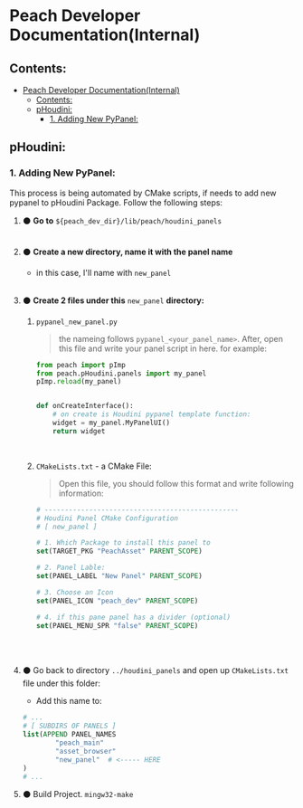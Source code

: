 # Peach Developer Documentation(Internal)

## Contents:
- [Peach Developer Documentation(Internal)](#peach-developer-documentationinternal)
  - [Contents:](#contents)
  - [pHoudini:](#phoudini)
    - [1. Adding New PyPanel:](#1-adding-new-pypanel)

## pHoudini:
### 1. Adding New PyPanel:
This process is being automated by CMake scripts, if needs to add new pypanel to pHoudini Package. Follow the following steps:

1. :black_circle: __Go to__ `${peach_dev_dir}/lib/peach/houdini_panels`
   <br><br>
2. :black_circle: __Create a new directory, name it with the panel name__
   - in this case, I'll name with `new_panel` <br><br>
3. :black_circle: __Create 2 files under this__ `new_panel` __directory:__
   1. `pypanel_new_panel.py`
        > the nameing follows `pypanel_<your_panel_name>`. After, open this file and write your panel script in here. for example:
        ```python
        from peach import pImp
        from peach.pHoudini.panels import my_panel
        pImp.reload(my_panel)


        def onCreateInterface():
            # on create is Houdini pypanel template function:
            widget = my_panel.MyPanelUI()
            return widget
        ``` 
        <br>

    1. `CMakeLists.txt` - a CMake File:
        > Open this file, you should follow this format and write following information:
        ```cmake
        # ------------------------------------------------
        # Houdini Panel CMake Configuration
        # [ new_panel ]

        # 1. Which Package to install this panel to
        set(TARGET_PKG "PeachAsset" PARENT_SCOPE)

        # 2. Panel Lable:
        set(PANEL_LABEL "New Panel" PARENT_SCOPE)

        # 3. Choose an Icon
        set(PANEL_ICON "peach_dev" PARENT_SCOPE)

        # 4. if this pane panel has a divider (optional)
        set(PANEL_MENU_SPR "false" PARENT_SCOPE)
        ```
        <br><br>

4. :black_circle: Go back to directory `../houdini_panels` and open up `CMakeLists.txt` file under this folder:
   - Add this name to: 
    ```cmake
    # ...
    # [ SUBDIRS OF PANELS ]
    list(APPEND PANEL_NAMES 
            "peach_main"
            "asset_browser"
            "new_panel"  # <----- HERE
    )
    # ...
    ``` 

5. :black_circle: Build Project. `mingw32-make`